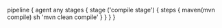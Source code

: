 pipeline {
    agent any
    stages {
        stage ('compile stage') {
           steps {
               maven(mvn compile) 
                   sh 'mvn clean compile'
            }
        }
  }
}
